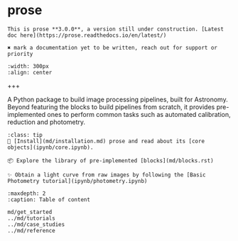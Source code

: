 # prose

```{warning} 
This is prose **3.0.0**, a version still under construction. [Latest doc here](https://prose.readthedocs.io/en/latest/)

✖️ mark a documentation yet to be written, reach out for support or priority
```

```{image} _static/prose_illustration.png
:width: 300px
:align: center
```

+++

A Python package to build image processing pipelines, built for Astronomy. Beyond featuring the blocks to build pipelines from scratch, it provides pre-implemented ones to perform common tasks such as automated calibration, reduction and photometry.

```{admonition} Where to start?
:class: tip 
🌌 [Install](md/installation.md) prose and read about its [core objects](ipynb/core.ipynb).

📦 Explore the library of pre-implemented [blocks](md/blocks.rst)

✨ Obtain a light curve from raw images by following the [Basic Photometry tutorial](ipynb/photometry.ipynb)
```

```{toctree}
:maxdepth: 2
:caption: Table of content

md/get_started
../md/tutorials
../md/case_studies
../md/reference
```
